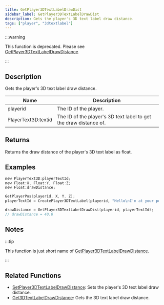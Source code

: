 ```yaml
---
title: GetPlayer3DTextLabelDrawDist
sidebar_label: GetPlayer3DTextLabelDrawDist
description: Gets the player's 3D text label draw distance.
tags: ["player", "3dtextlabel"]
---
```


:::warning

This function is deprecated. Please see [GetPlayer3DTextLabelDrawDistance](GetPlayer3DTextLabelDrawDistance).

:::

## Description

Gets the player's 3D text label draw distance.

| Name                | Description                                                       |
| ------------------- | ----------------------------------------------------------------- |
| playerid            | The ID of the player.                                             |
| PlayerText3D:textid | The ID of the player's 3D text label to get the draw distance of. |

## Returns

Returns the draw distance of the player's 3D text label as float.

## Examples

```c
new PlayerText3D:playerTextId;
new Float:X, Float:Y, Float:Z;
new Float:drawDistance;

GetPlayerPos(playerid, X, Y, Z);
playerTextId = CreatePlayer3DTextLabel(playerid, "Hello\nI'm at your position", 0x008080FF, X, Y, Z, 40.0);

drawDistance = GetPlayer3DTextLabelDrawDist(playerid, playerTextId);
// drawDistance = 40.0
```

## Notes

:::tip

This function is just short name of [GetPlayer3DTextLabelDrawDistance](GetPlayer3DTextLabelDrawDistance).

:::

## Related Functions

- [SetPlayer3DTextLabelDrawDistance](SetPlayer3DTextLabelDrawDistance): Sets the player's 3D text label draw distance.
- [Get3DTextLabelDrawDistance](Get3DTextLabelDrawDistance): Gets the 3D text label draw distance.

